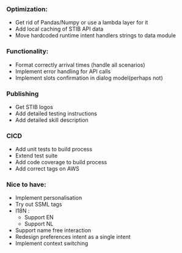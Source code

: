 ### Optimization:
- Get rid of Pandas/Numpy or use a lambda layer for it
- Add local caching of STIB API data
- Move hardcoded runtime intent handlers strings to data module

### Functionality:
- Format correctly arrival times (handle all scenarios) 
- Implement error handling for API calls
- Implement slots confirmation in dialog model(perhaps not)

### Publishing
- Get STIB logos
- Add detailed testing instructions
- Add detailed skill description

### CICD
- Add unit tests to build process
- Extend test suite
- Add code coverage to build process
- Add correct tags on AWS

### Nice to have:
- Implement personalisation 
- Try out SSML tags
- I18N :
    - Support EN
    - Support NL
- Support name free interaction
- Redesign preferences intent as a single intent
- Implement context switching

